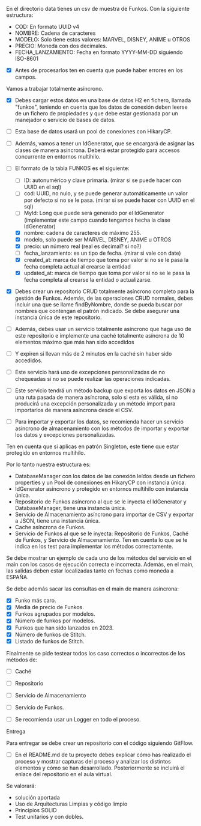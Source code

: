En el directorio data tienes un csv de muestra de Funkos. Con la siguiente estructura:
- COD: En formato UUID v4
- NOMBRE: Cadena de caracteres
- MODELO: Solo tiene estos valores: MARVEL, DISNEY, ANIME u OTROS
- PRECIO: Moneda con dos decimales.
- FECHA_LANZAMIENTO: Fecha en formato YYYY-MM-DD siguiendo ISO-8601

- [x] Antes de procesarlos ten en cuenta que puede haber errores en los campos.

Vamos a trabajar totalmente asíncrono.

- [x] Debes cargar estos datos en una base de datos H2 en fichero, llamada "funkos", teniendo en cuenta que los datos de 
conexión deben leerse de un fichero de propiedades y que debe estar gestionada por un manejador o servicio de bases de 
datos. 
- [ ] Esta base de datos usará un pool de conexiones con HikaryCP.

- [ ] Además, vamos a tener un IdGenerator, que se encargará de asignar las clases de manera asíncrona. Deberá estar protegido para accesos concurrente en entornos multihilo.

- [ ] El formato de la tabla FUNKOS es el siguiente:
    - [ ] ID: autonumérico y clave primaria. (mirar si se puede hacer con UUID en el sql)
    - [ ] cod: UUID, no nulo, y se puede generar automáticamente un valor por defecto si no se le pasa. (mirar si se puede hacer con UUID en el sql)
    - [ ] MyId: Long que puede será generado por el IdGenerator (implementar este campo cuando tengamos hecha la clase IdGenerator)
    - [x] nombre: cadena de caracteres de máximo 255.
    - [x] modelo, solo puede ser MARVEL, DISNEY, ANIME u OTROS
    - [x] precio: un número real (real es decimal? si no?)
    - [ ] fecha_lanzamiento: es un tipo de fecha. (mirar si vale con date)
    - [x] created_at: marca de tiempo que toma por valor si no se le pasa la fecha completa actual al crearse la entidad
    - [x] updated_at: marca de tiempo que toma por valor si no se le pasa la fecha completa al crearse la entidad o actualizarse.

- [x] Debes crear un repositorio CRUD totalmente asíncrono completo para la gestión de Funkos. Además, de las operaciones CRUD 
normales, debes incluir una que se llame findByNombre, donde se pueda buscar por nombres que contengan el patrón indicado. 
Se debe asegurar una instancia única de este repositorio.

- [ ] Además, debes usar un servicio totalmente asíncrono que haga uso de este repositorio e implemente una caché totalmente 
asíncrona de 10 elementos máximo que más han sido accedidos 
- [ ] Y expiren si llevan más de 2 minutos en la caché sin haber sido accedidos. 
- [ ] Este servicio hará uso de excepciones personalizadas de no chequeadas si no se puede realizar las 
operaciones indicadas.
- [ ] Este servicio tendrá un método backup que exporta los datos en JSON a una ruta pasada de manera asíncrona, solo si esta 
es válida, si no producirá una excepción personalizada y un método import para importarlos de manera asíncrona desde el CSV.

- [ ] Para importar y exportar los datos, se recomienda hacer un servicio asíncrono de almacenamiento con los métodos de importar
y exportar los datos y excepciones personalizadas.

Ten en cuenta que si aplicas en patrón Singleton, este tiene que estar protegido en entornos multihilo.

Por lo tanto nuestra estructura es:
- DatabaseManager con los datos de las conexión leídos desde un fichero properties y un Pool de conexiones en HikaryCP con instancia única.
- IdGenerator asíncrono y protegido en entornos multihilo con instancia única.
- Repositorio de Funkos asíncrono al que se le inyecta el IdGenerator y DatabaseManager, tiene una instancia única.
- Servicio de Almacenamiento asíncrono para importar de CSV y exportar a JSON, tiene una instancia única.
- Cache asíncrona de Funkos.
- Servicio de Funkos al que se le inyecta: Repositorio de Funkos, Caché de Funkos, y Servicio de Almacenamiento. Ten en cuenta lo que se te indica en los test para implementar los métodos correctamente.

Se debe mostrar un ejemplo de cada uno de los métodos del servicio en el main con los casos de ejecución correcta e incorrecta. Además, en el main, las salidas deben estar localizadas tanto en fechas como moneda a ESPAÑA.

Se debe además sacar las consultas en el main de manera asíncrona:
- [x] Funko más caro.
- [x] Media de precio de Funkos.
- [x] Funkos agrupados por modelos.
- [x] Número de funkos por modelos.
- [x] Funkos que han sido lanzados en 2023.
- [x] Número de funkos de Stitch.
- [x] Listado de funkos de Stitch.

Finalmente se pide testear todos los caso correctos o incorrectos de los métodos de:
- [ ] Caché
- [ ] Repositorio
- [ ] Servicio de Almacenamiento
- [ ] Servicio de Funkos.

- [ ] Se recomienda usar un Logger en todo el proceso.

Entrega

Para entregar se debe crear un repositorio con el código siguiendo GitFlow. 
- [ ] En el README.md de tu proyecto debes explicar cómo has realizado el proceso y mostrar capturas del proceso y analizar
los distintos elementos y cómo se han desarrollado. Posteriormente se incluirá el enlace del repositorio en el aula virtual.

Se valorará:
- solución aportada
- Uso de Arquitecturas Limpias y código limpio
- Principios SOLID
- Test unitarios y con dobles.